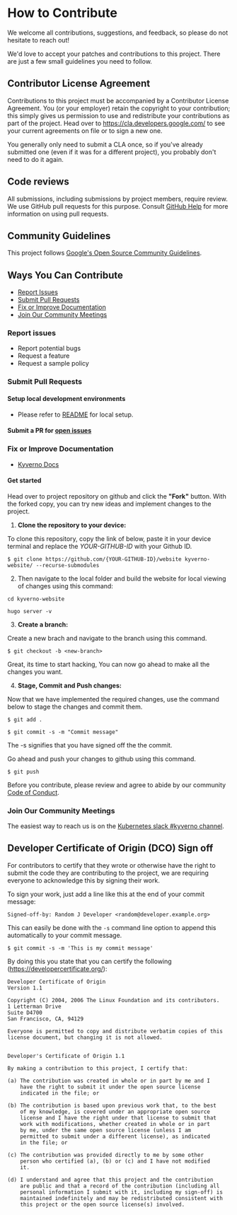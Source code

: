 # How to Contribute
We welcome all contributions, suggestions, and feedback, so please do not hesitate to reach out!

 
We'd love to accept your patches and contributions to this project. There are
just a few small guidelines you need to follow.

## Contributor License Agreement

Contributions to this project must be accompanied by a Contributor License
Agreement. You (or your employer) retain the copyright to your contribution;
this simply gives us permission to use and redistribute your contributions as
part of the project. Head over to <https://cla.developers.google.com/> to see
your current agreements on file or to sign a new one.

You generally only need to submit a CLA once, so if you've already submitted one
(even if it was for a different project), you probably don't need to do it
again.

## Code reviews

All submissions, including submissions by project members, require review. We
use GitHub pull requests for this purpose. Consult
[GitHub Help](https://help.github.com/articles/about-pull-requests/) for more
information on using pull requests.

## Community Guidelines

This project follows
[Google's Open Source Community Guidelines](https://opensource.google.com/conduct/).

## Ways You Can Contribute
   - [Report Issues](https://github.com/kyverno/website/blob/main/CONTRIBUTING.md#report-issues)
   - [Submit Pull Requests](https://github.com/kyverno/website/blob/main/CONTRIBUTING.md#submit-pull-requests)
   - [Fix or Improve Documentation](https://github.com/kyverno/website/blob/main/CONTRIBUTING.md#fix-or-improve-documentation) 
   - [Join Our Community Meetings](https://github.com/kyverno/website/blob/main/CONTRIBUTING.md#join-our-community-meetings) 
### Report issues
   - Report potential bugs
   - Request a feature
   - Request a sample policy

### Submit Pull Requests
#### Setup local development environments 
-  Please refer to [README](https://github.com/kyverno/website#readme) for local setup.
####  Submit a PR for [open issues](https://github.com/kyverno/kyverno/issues?q=is%3Aissue+is%3Aopen+label%3A%22good+first+issue%22)

### Fix or Improve Documentation
   - [Kyverno Docs](https://github.com/kyverno/website)
   #### Get started

Head over to project repository on github and click the **"Fork"** button. With the forked copy, you can try new ideas and implement changes to the project.

 1.  **Clone the repository to your device:**

To clone this repository, copy the link of below, paste it in your device terminal and replace the *YOUR-GITHUB-ID* with your Github ID.

```
$ git clone https://github.com/{YOUR-GITHUB-ID}/website kyverno-website/ --recurse-submodules

```

 2. Then navigate to the local folder and build the website for local viewing of changes using this command:

```
cd kyverno-website

hugo server -v
```
 3. **Create a branch:** 

 Create a new brach and navigate to the branch using this command.

 ```
 $ git checkout -b <new-branch>
 ```

 Great, its time to start hacking, You can now go ahead to make all the changes you want.


 4. **Stage, Commit and Push changes:**

 Now that we have implemented the required changes, use the command below to stage the changes and commit them.

 ```
 $ git add .
 ```

 ```
 $ git commit -s -m "Commit message"
 ```

 The -s signifies that you have signed off the the commit.

 Go ahead and push your changes to github using this command.
 
 ``` 
 $ git push 
 ```


Before you contribute, please review and agree to abide by our community [Code of Conduct](/CODE_OF_CONDUCT.md).


### Join Our Community Meetings
 The easiest way to reach us is on the [Kubernetes slack #kyverno channel](https://app.slack.com/client/T09NY5SBT/CLGR9BJU9). 
 
## Developer Certificate of Origin (DCO) Sign off

For contributors to certify that they wrote or otherwise have the right to submit the code they are contributing to the project, we are requiring everyone to acknowledge this by signing their work.

To sign your work, just add a line like this at the end of your commit message:

```
Signed-off-by: Random J Developer <random@developer.example.org>
```

This can easily be done with the `-s` command line option to append this automatically to your commit message.
```
$ git commit -s -m 'This is my commit message'
```

By doing this you state that you can certify the following (https://developercertificate.org/):
```
Developer Certificate of Origin
Version 1.1

Copyright (C) 2004, 2006 The Linux Foundation and its contributors.
1 Letterman Drive
Suite D4700
San Francisco, CA, 94129

Everyone is permitted to copy and distribute verbatim copies of this
license document, but changing it is not allowed.


Developer's Certificate of Origin 1.1

By making a contribution to this project, I certify that:

(a) The contribution was created in whole or in part by me and I
    have the right to submit it under the open source license
    indicated in the file; or

(b) The contribution is based upon previous work that, to the best
    of my knowledge, is covered under an appropriate open source
    license and I have the right under that license to submit that
    work with modifications, whether created in whole or in part
    by me, under the same open source license (unless I am
    permitted to submit under a different license), as indicated
    in the file; or

(c) The contribution was provided directly to me by some other
    person who certified (a), (b) or (c) and I have not modified
    it.

(d) I understand and agree that this project and the contribution
    are public and that a record of the contribution (including all
    personal information I submit with it, including my sign-off) is
    maintained indefinitely and may be redistributed consistent with
    this project or the open source license(s) involved.
```
